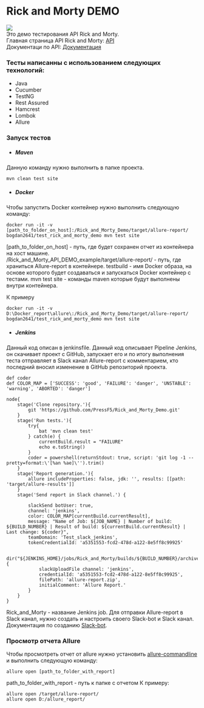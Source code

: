 # Rick and Morty DEMO
![](https://i.citrus.ua/uploads/bananas/new/funshmot/rick_morty_new_2.jpg)  
Это демо тестирования API Rick and Morty.  
Главная страница API Rick and Morty: [API](https://rickandmortyapi.com/)  
Документаци по API: [Документация](https://rickandmortyapi.com/documentation)  

### Тесты написанны с использованием следующих технологий:
 - Java
 - Cucumber
 - TestNG
 - Rest Assured
 - Hamcrest
 - Lombok
 - Allure

### Запуск тестов

- ##### Maven

Данную команду нужно выполнить в папке проекта.
```
mvn clean test site
```
- ##### Docker 

Чтобы запустить Docker контейнер нужно выполнить следующую команду:
```
docker run -it -v [path_to_folder_on_host]:/Rick_and_Morty_Demo/target/allure-report/ bogdan2641/test_rick_and_morty_demo mvn test site
```
[path_to_folder_on_host] - путь, где будет сохранен отчет из контейнера на хост машине.  
/Rick_and_Morty_API_DEMO_example/target/allure-report/ - путь, где храниться Allure-report в контейнере.
testbuild - имя Docker образа, на основе которого будет создаваться и запускаться Docker контейнер с тестами.
mvn test site - команды maven которые будут выполнены внутри контейнера.  

К примеру
```
docker run -it -v D:\Docker_report\allure\:/Rick_and_Morty_Demo/target/allure-report/ bogdan2641/test_rick_and_morty_demo mvn test site
```

- ##### Jenkins
Данный код описан в jenkinsfile. Данный код описывает Pipeline Jenkins, он скачивает проект с GitHub, запускает его и по итогу выполнения теста отправляет в Slack канал Allure-report с комментарием, кто последний вносил изменение в GitHub репозиторий проекта.
```
def coder
def COLOR_MAP = ['SUCCESS': 'good', 'FAILURE': 'danger', 'UNSTABLE': 'warning', 'ABORTED': 'danger']

node{
    stage('Clone repository.'){
        git 'https://github.com/PressF5/Rick_and_Morty_Demo.git'
    }
    stage('Run tests.'){
        try{
            bat 'mvn clean test'
        } catch(e) {
            currentBuild.result = "FAILURE"
            echo e.toString()  
        }
        coder = powershell(returnStdout: true, script: 'git log -1 --pretty=format:\'[%an %ae]\'').trim()
    }
    stage('Report generation.'){
        allure includeProperties: false, jdk: '', results: [[path: 'target/allure-results']]
    }
    stage('Send report in Slack channel.') {
        
        slackSend botUser: true, 
        channel: 'jenkins',
        color: COLOR_MAP[currentBuild.currentResult],
        message: "Name of Job: ${JOB_NAME} | Number of build: ${BUILD_NUMBER} | Result of build: ${currentBuild.currentResult} | Last change: ${coder}",
        teamDomain: 'Test_slack_jenkins', 
        tokenCredentialId: 'a5351553-fcd2-478d-a122-8e5ff8c99925'
        
        dir("${JENKINS_HOME}/jobs/Rick_and_Morty/builds/${BUILD_NUMBER}/archive") {
            slackUploadFile channel: 'jenkins', 
            credentialId: 'a5351553-fcd2-478d-a122-8e5ff8c99925', 
            filePath: 'allure-report.zip', 
            initialComment: 'Allure Report.'
        }
    }
}
```
Rick_and_Morty - название Jenkins job.
Для отправки Allure-report в Slack канал, нужно создать и настроить своего Slack-bot и Slack канал. Документация по созданию [Slack-bot](https://api.slack.com/bot-users).

### Просмотр отчета Allure
Чтобы просмотреть отчет от allure нужно установить [allure-commandline](https://www.npmjs.com/package/allure-commandline) и выполнить следующую команду:
```
allure open [path_to_folder_with_report]
```
path_to_folder_with_report - путь к папке с отчетом
К примеру:
```
allure open /target/allure-report/
allure open D:/allure_report/
```
